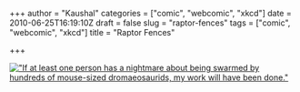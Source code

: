 +++
author = "Kaushal"
categories = ["comic", "webcomic", "xkcd"]
date = 2010-06-25T16:19:10Z
draft = false
slug = "raptor-fences"
tags = ["comic", "webcomic", "xkcd"]
title = "Raptor Fences"

+++

[!["If at least one person has a nightmare about being swarmed by hundreds of mouse-sized dromaeosaurids, my work will have been done."](http://imgs.xkcd.com/comics/raptor_fences.png "If at least one person has a nightmare about being swarmed by hundreds of mouse-sized dromaeosaurids, my work will have been done.")](http://xkcd.com/758/)
